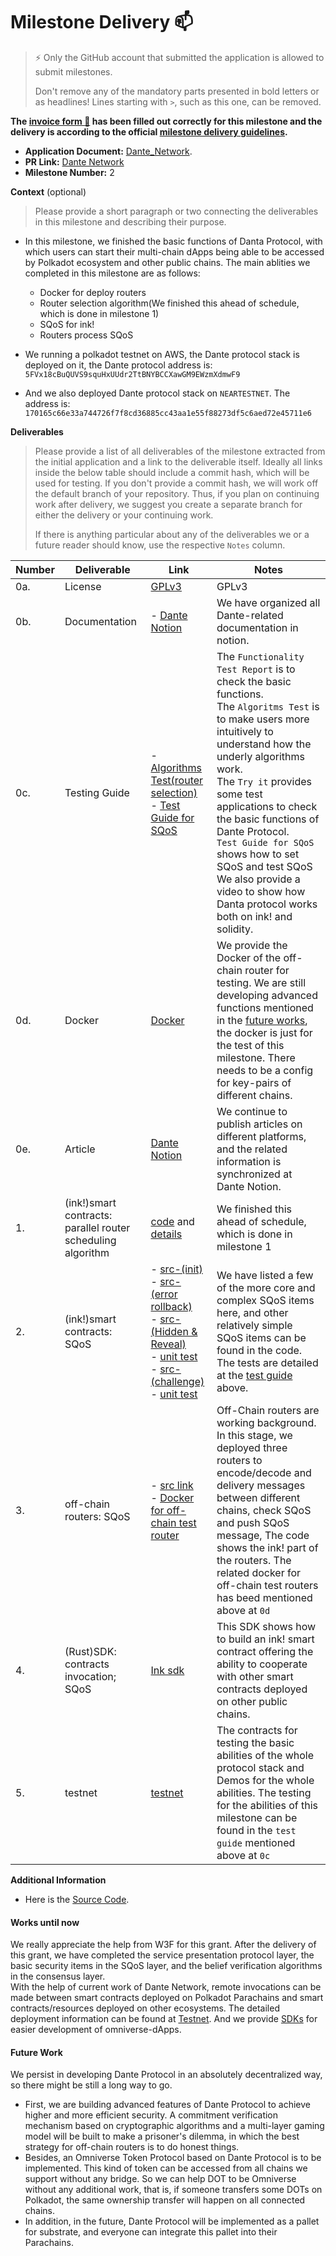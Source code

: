 # Milestone Delivery :mailbox:

> ⚡ Only the GitHub account that submitted the application is allowed to submit milestones. 
> 
> Don't remove any of the mandatory parts presented in bold letters or as headlines! Lines starting with `>`, such as this one, can be removed.

**The [invoice form :pencil:](https://docs.google.com/forms/d/e/1FAIpQLSfmNYaoCgrxyhzgoKQ0ynQvnNRoTmgApz9NrMp-hd8mhIiO0A/viewform) has been filled out correctly for this milestone and the delivery is according to the official [milestone delivery guidelines](https://github.com/w3f/Grants-Program/blob/master/docs/milestone-deliverables-guidelines.md).**  

* **Application Document:** [Dante_Network](https://github.com/w3f/Grants-Program/blob/master/applications/Dante_Network.md).
* **PR Link:** [Dante Network](https://github.com/w3f/Grants-Program/pull/895)
* **Milestone Number:** 2

**Context** (optional)
> Please provide a short paragraph or two connecting the deliverables in this milestone and describing their purpose.

* In this milestone, we finished the basic functions of Danta Protocol, with which users can start their multi-chain dApps being able to be accessed by Polkadot ecosystem and other public chains. The main ablities we completed in this milestone are as follows:
  * Docker for deploy routers
  * Router selection algorithm(We finished this ahead of schedule, which is done in milestone 1)
  * SQoS for ink!
  * Routers process SQoS

* We running a polkadot testnet on AWS, the Dante protocol stack is deployed on it, the Dante protocol address is: `5FVx18cBuQUVS9squHxUUdr2TtBNYBCCXawGM9EWzmXdmwF9`
* And we also deployed Dante protocol stack on `NEARTESTNET`. The address is: `170165c66e33a744726f7f8cd36885cc43aa1e55f88273df5c6aed72e45711e6`

**Deliverables**
> Please provide a list of all deliverables of the milestone extracted from the initial application and a link to the deliverable itself. Ideally all links inside the below table should include a commit hash, which will be used for testing. If you don't provide a commit hash, we will work off the default branch of your repository. Thus, if you plan on continuing work after delivery, we suggest you create a separate branch for either the delivery or your continuing work. 
> 
> If there is anything particular about any of the deliverables we or a future reader should know, use the respective `Notes` column.

| Number | Deliverable |     Link      | Notes |
| ------------- | ------------- | ------------- |------------- |
| 0a. | License | [GPLv3](https://github.com/dantenetwork/protocol-stack-for-ink/blob/feature-evaluation/LICENSE) | GPLv3  |
| 0b. | Documentation | - [Dante Notion](https://dantenetwork.notion.site/Dante-Network-37b3fb6b70a845ecb4f6bc9d0f23229b) | We have organized all Dante-related documentation in notion. |
| 0c. | Testing Guide | - [Algorithms Test(router selection)](https://github.com/dantenetwork/protocol-stack-for-ink/tree/main/contracts/algorithm#router-selection) <br> - [Test Guide for SQoS](https://github.com/dantenetwork/protocol-stack-for-ink/tree/feature-sqos/test) | The `Functionality Test Report` is to check the basic functions. <br>The  `Algoritms Test` is to make users more intuitively to understand how the underly algorithms work. <br>The `Try it` provides some test applications to check the basic functions of Dante Protocol. <br> `Test Guide for SQoS` shows how to set SQoS and test SQoS <br> We also provide a video to show how Danta protocol works both on ink! and solidity. |
| 0d. | Docker | [Docker](https://github.com/dantenetwork/ink-test-router) | We provide the Docker of the off-chain router for testing. We are still developing advanced functions mentioned in the [future works](#future-work), the docker is just for the test of this milestone. There needs to be a config for key-pairs of different chains. |
| 0e. | Article | [Dante Notion](https://dantenetwork.notion.site/Dante-Network-37b3fb6b70a845ecb4f6bc9d0f23229b) | We continue to publish articles on different platforms, and the related information is synchronized at Dante Notion. |
| 1. | (ink!)smart contracts: parallel router scheduling algorithm | [code](https://github.com/dantenetwork/protocol-stack-for-ink/blob/c46af9610cd06b672226967f85d4c10351f787d0/contracts/cross-chain/lib.rs#L657) and [details](https://github.com/dantenetwork/protocol-stack-for-ink/tree/main/contracts/algorithm#router-selection) | We finished this ahead of schedule, which is done in milestone 1 |
| 2. | (ink!)smart contracts: SQoS | - [src-(init)](https://github.com/dantenetwork/protocol-stack-for-ink/blob/984879ac3d80ce6824604b321887b6a2759f3e73/contracts/cross-chain/lib.rs#L187) <br> - [src-(error rollback)](https://github.com/dantenetwork/protocol-stack-for-ink/blob/984879ac3d80ce6824604b321887b6a2759f3e73/contracts/cross-chain/lib.rs#L523) <br> - [src-(Hidden & Reveal)](https://github.com/dantenetwork/protocol-stack-for-ink/blob/984879ac3d80ce6824604b321887b6a2759f3e73/contracts/cross-chain/lib.rs#L1321) <br> - [unit test](https://github.com/dantenetwork/protocol-stack-for-ink/blob/984879ac3d80ce6824604b321887b6a2759f3e73/contracts/cross-chain/lib.rs#L2045) <br> - [src-(challenge)](https://github.com/dantenetwork/protocol-stack-for-ink/blob/984879ac3d80ce6824604b321887b6a2759f3e73/contracts/cross-chain/lib.rs#L1369) <br> - [unit test](https://github.com/dantenetwork/protocol-stack-for-ink/blob/984879ac3d80ce6824604b321887b6a2759f3e73/contracts/cross-chain/lib.rs#L1984) | We have listed a few of the more core and complex SQoS items here, and other relatively simple SQoS items can be found in the code. The tests are detailed at the [test guide](https://docs.google.com/document/d/1wCnyN3DGUip_k8oppMloqJzoKt7pRDYzUfqjlP9Jwc0/edit?usp=sharing) above. |  
| 3. | off-chain routers: SQoS | - [src link](https://github.com/dantenetwork/protocol-stack-for-ink/tree/green-leaf/leaf) <br> - [Docker for off-chain test router](https://github.com/dantenetwork/ink-test-router) |  Off-Chain routers are working background. In this stage, we deployed three routers to encode/decode and delivery messages between different chains, check SQoS and push SQoS message, The code shows the ink! part of the routers. The related docker for off-chain test routers has beed mentioned above at `0d`|
| 4. | (Rust)SDK: contracts invocation; SQoS | [Ink sdk](https://github.com/dantenetwork/ink-sdk/tree/feature-sqos) | This SDK shows how to build an ink! smart contract offering the ability to cooperate with other smart contracts deployed on other public chains. |
| 5. | testnet | [testnet](https://github.com/dantenetwork/testnet) | The contracts for testing the basic abilities of the whole protocol stack and Demos for the whole abilities. The testing for the abilities of this milestone can be found in the `test guide` mentioned above at `0c` |

**Additional Information**  
* Here is the [Source Code](https://github.com/dantenetwork/protocol-stack-for-ink/tree/feature-sqos/contracts/cross-chain). 

#### **Works until now**  
We really appreciate the help from W3F for this grant. After the delivery of this grant, we have completed the service presentation protocol layer, the basic security items in the SQoS layer, and the belief verification algorithms in the consensus layer.  
With the help of current work of Dante Network, remote invocations can be made between smart contracts deployed on Polkadot Parachains and smart contracts/resources deployed on other ecosystems. The detailed deployment information can be found at [Testnet](https://github.com/dantenetwork/testnet). And we provide [SDKs](https://github.com/dantenetwork/On-Chain-SDK) for easier development of omniverse-dApps.  
#### **Future Work**  
We persist in developing Dante Protocol in an absolutely decentralized way, so there might be still a long way to go.  
  * First, we are building advanced features of Dante Protocol to achieve higher and more efficient security. A commitment verification mechanism based on cryptographic algorithms and a multi-layer gaming model will be built to make a prisoner's dilemma, in which the best strategy for off-chain routers is to do honest things.  
  * Besides, an Omniverse Token Protocol based on Dante Protocol is to be implemented. This kind of token can be accessed from all chains we support without any bridge. So we can help DOT to be Omniverse without any additional work, that is, if someone transfers some DOTs on Polkadot, the same ownership transfer will happen on all connected chains.  
  * In addition, in the future, Dante Protocol will be implemented as a pallet for substrate, and everyone can integrate this pallet into their Parachains.
 
